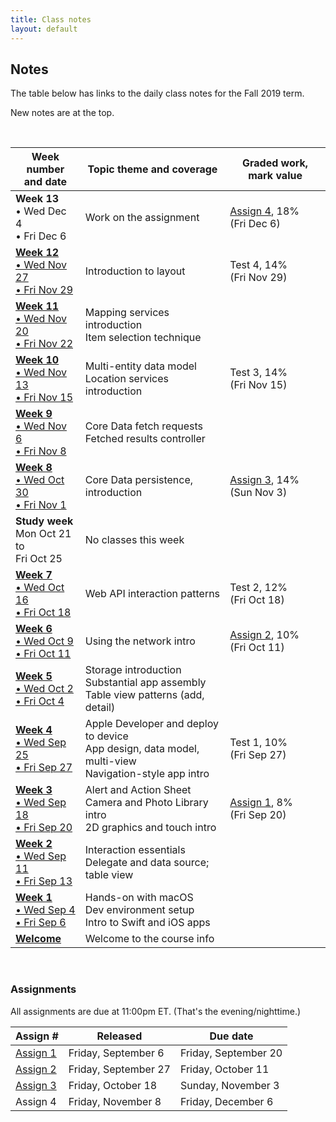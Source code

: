 ```yaml
---
title: Class notes
layout: default
---
```


## Notes

The table below has links to the daily class notes for the Fall 2019 term.  

New notes are at the top.

<br>

Week number<br>and date | Topic theme and coverage | Graded work, mark value
--- | --- | ---
**Week 13**<br>&bull; Wed Dec 4<br>&bull; Fri Dec 6 | Work on the assignment| [Assign 4](/graded-work/assign4), 18%<br>(Fri Dec 6)
**[Week 12](week12)**<br>[&bull; Wed Nov 27<br>&bull; Fri Nov 29](week12) | Introduction to layout | Test 4, 14%<br>(Fri Nov 29)| 
**[Week 11](week11)**<br>[&bull; Wed Nov 20<br>&bull; Fri Nov 22](week11) | Mapping services introduction<br>Item selection technique | | 
**[Week 10](week10)**<br>[&bull; Wed Nov 13<br>&bull; Fri Nov 15](week10) | Multi-entity data model<br>Location services introduction | Test 3, 14%<br>(Fri Nov 15) | 
**[Week 9](week09)**<br>[&bull; Wed Nov 6<br>&bull; Fri Nov 8](week09) | Core Data fetch requests<br>Fetched results controller | | 
**[Week 8](week08)**<br>[&bull; Wed Oct 30<br>&bull; Fri Nov 1](week08) | Core Data persistence, introduction | [Assign 3](/graded-work/assign3), 14%<br>(Sun Nov 3) | 
**Study week**<br>Mon Oct 21 to<br>Fri Oct 25 | No classes this week | | 
**[Week 7](week07)**<br>[&bull; Wed Oct 16<br>&bull; Fri Oct 18](week07) | Web API interaction patterns | Test 2, 12%<br>(Fri Oct 18) | 
**[Week 6](week06)**<br>[&bull; Wed Oct 9<br>&bull; Fri Oct 11](week06) | Using the network intro |  [Assign 2](/graded-work/assign2), 10%<br>(Fri Oct 11) | 
**[Week 5](week05)**<br>[&bull; Wed Oct 2<br>&bull; Fri Oct 4](week05) | Storage introduction<br>Substantial app assembly<br>Table view patterns (add, detail) | | 
**[Week 4](week04)**<br>[&bull; Wed Sep 25<br>&bull; Fri Sep 27](week04) | Apple Developer and deploy to device<br>App design, data model, multi-view<br>Navigation-style app intro | Test 1, 10%<br> (Fri Sep 27) | 
**[Week 3](week03)**<br>[&bull; Wed Sep 18<br>&bull; Fri Sep 20](week03) | Alert and Action Sheet<br>Camera and Photo Library intro<br>2D graphics and touch intro | [Assign 1](/graded-work/assign1), 8%<br>(Fri Sep 20) | 
**[Week 2](week02)**<br>[&bull; Wed Sep 11<br>&bull; Fri Sep 13](week02) | Interaction essentials<br>Delegate and data source; table view | |
**[Week 1](week01)**<br>[&bull; Wed Sep 4<br>&bull; Fri Sep 6](week01) | Hands-on with macOS<br>Dev environment setup<br>Intro to Swift and iOS apps | |
**[Welcome](/welcome)** | Welcome to the course info | | 

<br>

### Assignments

All assignments are due at 11:00pm ET. (That's the evening/nighttime.) 

Assign # | Released | Due date
--- | --- | ---
[Assign 1](/graded-work/assign1) | Friday, September 6 | Friday, September 20
[Assign 2](/graded-work/assign2) | Friday, September 27 | Friday, October 11
[Assign 3](/graded-work/assign3) | Friday, October 18 | Sunday, November 3
Assign 4 | Friday, November 8 | Friday, December 6 

<br>
